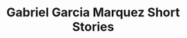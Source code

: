 ---
title: Gabriel Garcia Marquez Short Stories
categories: [Short Stories,Fiction]
tags: [short stories,fiction]
---